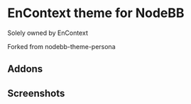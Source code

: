 EnContext theme for NodeBB
====================
Solely owned by EnContext

Forked from nodebb-theme-persona

## Addons


## Screenshots

